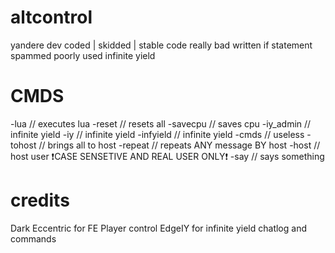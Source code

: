 # altcontrol
  yandere dev coded | skidded | stable code
  really bad written
  if statement spammed
  poorly used infinite yield
# CMDS
  -lua <string> // executes lua
  -reset // resets all
  -savecpu // saves cpu
  -iy_admin <string> // infinite yield
  -iy <string> // infinite yield
  -infyield <string> // infinite yield
  -cmds // useless
  -tohost // brings all to host
  -repeat <true or false> // repeats ANY message BY host
  -host <string> // host user ❗CASE SENSETIVE AND REAL USER ONLY❗
  -say <string> // says something
# credits
  Dark Eccentric for FE Player control
  EdgeIY for infinite yield chatlog and commands
